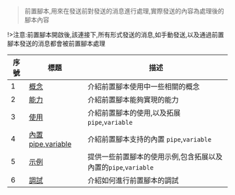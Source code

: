 > 前置腳本,用來在發送前對發送的消息進行處理,實際發送的內容為處理後的腳本內容

!>注意:前置腳本開啟後,該連接下,所有形式發送的消息,如手動發送,以及通過前置腳本發送的消息都會被前置腳本處理

| 序號 | 標題                                                       | 描述                                                           |
| ---- | ---------------------------------------------------------- | -------------------------------------------------------------- |
| 1    | [概念](zh-tw/pre-publish-script/concept.md)                | 介紹前置腳本使用中一些相關的概念                               |
| 2    | [能力](zh-tw/pre-publish-script/capability.md)             | 介紹前置腳本能夠實現的能力                                     |
| 3    | [使用](zh-tw/pre-publish-script/usage.md)                  | 介紹前置腳本的使用,以及拓展 `pipe`,`variable`                  |
| 4    | [內置 pipe,variable](zh-tw/pre-publish-script/built_in.md) | 介紹前置腳本支持的內置 `pipe`,`variable`                       |
| 5    | [示例](zh-tw/pre-publish-script/demo.md)                   | 提供一些前置腳本的使用示例,包含拓展以及內置的`pipe`,`variable` |
| 6    | [調試](zh-tw/pre-publish-script/debug.md)                  | 介紹如何進行前置腳本的調試                                     |
